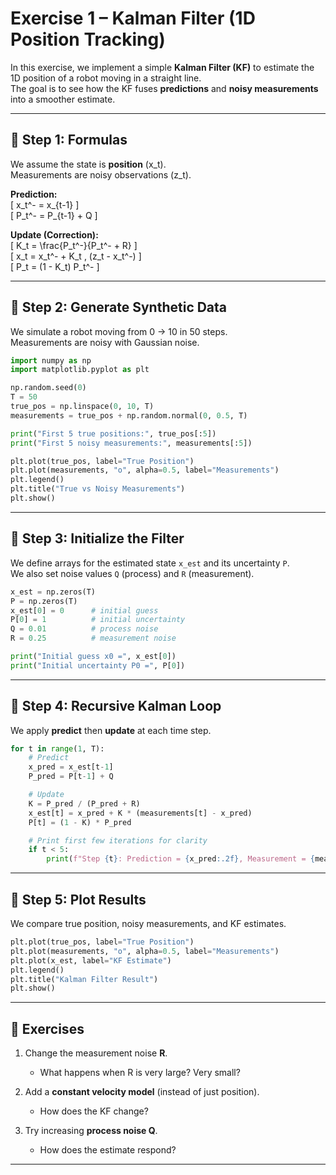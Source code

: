 # Exercise 1 – Kalman Filter (1D Position Tracking)

In this exercise, we implement a simple **Kalman Filter (KF)** to estimate the 1D position of a robot moving in a straight line.  
The goal is to see how the KF fuses **predictions** and **noisy measurements** into a smoother estimate.

---

## 📘 Step 1: Formulas

We assume the state is **position** \(x_t\).  
Measurements are noisy observations \(z_t\).  

**Prediction:**  
\[
x_t^- = x_{t-1}
\]  
\[
P_t^- = P_{t-1} + Q
\]  

**Update (Correction):**  
\[
K_t = \frac{P_t^-}{P_t^- + R}
\]  
\[
x_t = x_t^- + K_t \, (z_t - x_t^-)
\]  
\[
P_t = (1 - K_t) P_t^-
\]  

---

## 📝 Step 2: Generate Synthetic Data

We simulate a robot moving from 0 → 10 in 50 steps.  
Measurements are noisy with Gaussian noise.

```python
import numpy as np
import matplotlib.pyplot as plt

np.random.seed(0)
T = 50
true_pos = np.linspace(0, 10, T)
measurements = true_pos + np.random.normal(0, 0.5, T)

print("First 5 true positions:", true_pos[:5])
print("First 5 noisy measurements:", measurements[:5])

plt.plot(true_pos, label="True Position")
plt.plot(measurements, "o", alpha=0.5, label="Measurements")
plt.legend()
plt.title("True vs Noisy Measurements")
plt.show()
```

---

## 📝 Step 3: Initialize the Filter

We define arrays for the estimated state `x_est` and its uncertainty `P`.  
We also set noise values `Q` (process) and `R` (measurement).

```python
x_est = np.zeros(T)
P = np.zeros(T)
x_est[0] = 0      # initial guess
P[0] = 1          # initial uncertainty
Q = 0.01          # process noise
R = 0.25          # measurement noise

print("Initial guess x0 =", x_est[0])
print("Initial uncertainty P0 =", P[0])
```

---

## 📝 Step 4: Recursive Kalman Loop

We apply **predict** then **update** at each time step.

```python
for t in range(1, T):
    # Predict
    x_pred = x_est[t-1]
    P_pred = P[t-1] + Q

    # Update
    K = P_pred / (P_pred + R)
    x_est[t] = x_pred + K * (measurements[t] - x_pred)
    P[t] = (1 - K) * P_pred

    # Print first few iterations for clarity
    if t < 5:
        print(f"Step {t}: Prediction = {x_pred:.2f}, Measurement = {measurements[t]:.2f}, Update = {x_est[t]:.2f}, K = {K:.2f}")
```

---

## 📝 Step 5: Plot Results

We compare true position, noisy measurements, and KF estimates.

```python
plt.plot(true_pos, label="True Position")
plt.plot(measurements, "o", alpha=0.5, label="Measurements")
plt.plot(x_est, label="KF Estimate")
plt.legend()
plt.title("Kalman Filter Result")
plt.show()
```

---

## 🎯 Exercises

1. Change the measurement noise **R**.  
   - What happens when R is very large? Very small?  

2. Add a **constant velocity model** (instead of just position).  
   - How does the KF change?  

3. Try increasing **process noise Q**.  
   - How does the estimate respond?  

---
